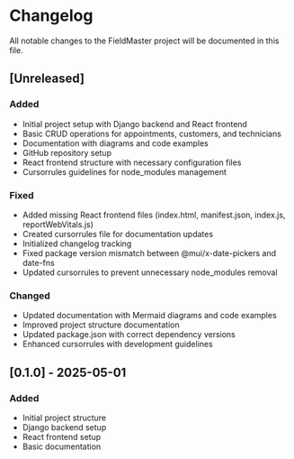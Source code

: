 # Changelog

All notable changes to the FieldMaster project will be documented in this file.

## [Unreleased]

### Added
- Initial project setup with Django backend and React frontend
- Basic CRUD operations for appointments, customers, and technicians
- Documentation with diagrams and code examples
- GitHub repository setup
- React frontend structure with necessary configuration files
- Cursorrules guidelines for node_modules management

### Fixed
- Added missing React frontend files (index.html, manifest.json, index.js, reportWebVitals.js)
- Created cursorrules file for documentation updates
- Initialized changelog tracking
- Fixed package version mismatch between @mui/x-date-pickers and date-fns
- Updated cursorrules to prevent unnecessary node_modules removal

### Changed
- Updated documentation with Mermaid diagrams and code examples
- Improved project structure documentation
- Updated package.json with correct dependency versions
- Enhanced cursorrules with development guidelines

## [0.1.0] - 2025-05-01

### Added
- Initial project structure
- Django backend setup
- React frontend setup
- Basic documentation 